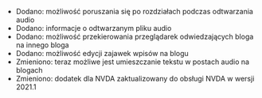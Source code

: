 - Dodano: możliwość poruszania się po rozdziałach podczas odtwarzania audio
- Dodano: informacje o odtwarzanym pliku audio
- Dodano: możliwość przekierowania przeglądarek odwiedzających bloga na innego bloga
- Dodano: możliwość edycji zajawek wpisów na blogu
- Zmieniono: teraz możliwe jest umieszczanie tekstu w postach audio na blogach
- Zmieniono: dodatek dla NVDA zaktualizowany do obsługi NVDA w wersji 2021.1